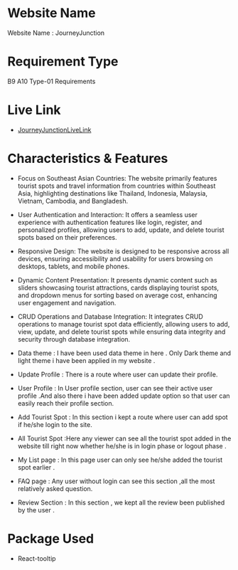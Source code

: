 # Website Name
Website Name : JourneyJunction


# Requirement Type
B9 A10 Type-01 Requirements
# Live Link
- [JourneyJunctionLiveLink](https://journey-junction-b03c2.web.app/)

# Characteristics & Features

* Focus on Southeast Asian Countries: The website primarily features tourist spots and travel information from countries within Southeast Asia, highlighting destinations like Thailand, Indonesia, Malaysia, Vietnam, Cambodia, and Bangladesh.

* User Authentication and Interaction: It offers a seamless user experience with authentication features like login, register, and personalized profiles, allowing users to add, update, and delete tourist spots based on their preferences.

* Responsive Design: The website is designed to be responsive across all devices, ensuring accessibility and usability for users browsing on desktops, tablets, and mobile phones.

* Dynamic Content Presentation: It presents dynamic content such as sliders showcasing tourist attractions, cards displaying tourist spots, and dropdown menus for sorting based on average cost, enhancing user engagement and navigation.

* CRUD Operations and Database Integration: It integrates CRUD operations to manage tourist spot data efficiently, allowing users to add, view, update, and delete tourist spots while ensuring data integrity and security through database integration.

* Data theme : I have been used data theme in here . Only Dark theme and light theme i have been applied in my website .

* Update Profile : There is a route where user can update their profile.
* User Profile : In User profile section, user can see their active user profile .And also there i have been added update option so that user can easily reach their profile section.
* Add Tourist Spot : In this section i kept a route where user can add spot if he/she login to the site.
* All Tourist Spot :Here any viewer can see all the tourist spot added in the website till right now whether he/she is in login phase or logout phase .

* My List page : In this  page user can only see he/she added the tourist spot earlier .

* FAQ page : Any user without login can see this section ,all the most relatively asked question.
* Review Section : In this section , we kept all the review been published by the user .

# Package Used 

* React-tooltip




